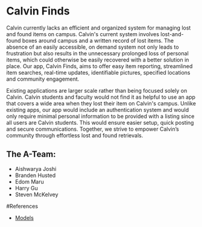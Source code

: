 # Calvin Finds

Calvin currently lacks an efficient and organized system for managing lost and found items on campus. Calvin's current system involves lost-and-found boxes around campus and a written record of lost items. The absence of an easily accessible, on demand system not only leads to frustration but also results in the unnecessary prolonged loss of personal items, which could otherwise be easily recovered with a better solution in place. Our app, Calvin Finds, aims to offer easy item reporting, streamlined item searches, real-time updates, identifiable pictures, specified locations and community engagement. 

Existing applications are larger scale rather than being focused solely on Calvin. Calvin students and faculty would not find it as helpful to use an app that covers a wide area when they lost their item on Calvin's campus. Unlike existing apps, our app would include an authentication system and would only require minimal personal information to be provided with a listing since all users are Calvin students. This would ensure easier setup, quick posting and secure communications. Together, we strive to empower Calvin’s community through effortless lost and found retrievals.

## The A-Team: 
- Aishwarya Joshi 
- Branden Husted 
- Edom Maru 
- Harry Gu
- Steven McKelvey

#References
- [Models](https://github.com/calvin-cs262-fall2023-teamA/project/tree/main/images)
